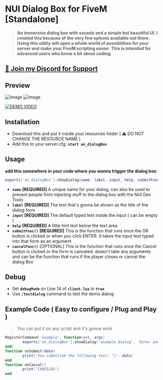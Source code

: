 # NUI Dialog Box for FiveM [Standalone]
> ****An immersive dialog box with sounds and a simple but beautiful UI. I created this because of the very few options available out there. Using this utility will open a whole world of possibilities for your server and make your FiveM scripting easier. This is intended for advanced users who know a bit about coding.****

## [👋 Join my Discord for Support](https://discord.gg/f2Nbv9Ebf5)

## Preview
![image](https://user-images.githubusercontent.com/36258300/158611318-ddf9ba50-c036-45cb-baf4-11840e731a23.png)
![image](https://user-images.githubusercontent.com/36258300/181437858-47f650a8-f9e0-4eff-8906-a74d91fff78f.png)

[![DEMO VIDEO](https://img.youtube.com/vi/jW9cdENUoxo/0.jpg)](https://youtu.be/jW9cdENUoxo "DEMO VIDEO")

## Installation
- Download this and put it inside your resources folder ( ⚠️ DO NOT CHANGE THE RESOURCE NAME )
- Add this to your server.cfg: **`start an_dialogBox`**

## Usage
**add this somewhere in your code where you wanna trigger the dialog box**:
```lua
exports['an_dialogBox']:showDialog(name, label, input, help, submitFunc, cancelFunc)
```
- **`name`** **[REQUIRED]** A unique name for your dialog, can also be used to prevent people from injecting stuff to the dialog box with the NUI Dev Tools
- **`label`** **[REQUIRED]** The text that's gonna be shown as the title of the dialog form
- **`input`** **[REQUIRED]** The default typed text inside the input ( can be empty )
- **`help`** **[REQUIRED]** A little hint text below the text area
- **`submitFunc()`** **[REQUIRED]** This is the function that runs once the OK button is clicked or when you click ENTER. It takes the input text typed into that form as an argument.
- **`cancelFunc()`** [OPTIONAL] This is the function that runs once the Cancel button is clicked or the form is canceled. doesn't take any arguments and can be the function that runs if the player closes or cancel the dialog Box

## Debug
- Set **`debugMode`** on Line 14 of **`client.lua`** to **`true`**
- Use **`/testdialog`** command to test the demo dialog

## Example Code ( Easy to configure / Plug and Play )
> You can put it on any script and it's gonna work
```lua
RegisterCommand('example', function(src, args)
		exports['an_dialogBox']:showDialog('example_dialog', 'Enter your name:', '0', 'This is a hint example', onSubmit, onCancel)
end)
function onSubmit(data)
		print('You submitted the following text: ^1'..data)
end
function onCancel()
		print('CANCELED')
end
```

